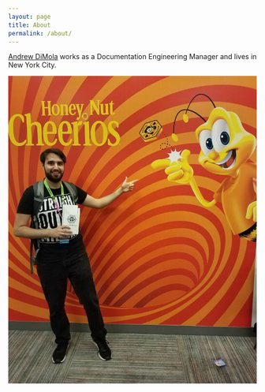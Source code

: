 ```yaml
---
layout: page
title: About
permalink: /about/
---
```

[Andrew DiMola](https://twitter.com/AndrewDiMola) works as a Documentation Engineering Manager and lives in New York City.

![Picture of Andrew DiMola](/images/honey-nut-cheerios-andrew.jpg)
